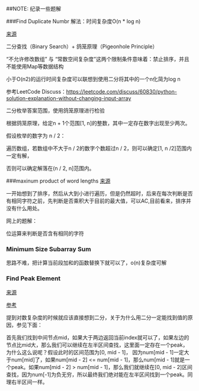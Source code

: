 ##NOTE:
纪录一些题解

###Find Duplicate Numbr
解法：时间复杂度O(n * log n)

[来源](https://leetcode.com/problems/find-the-duplicate-number/)


二分查找（Binary Search）+ 鸽笼原理（Pigeonhole Principle）

“不允许修改数组” 与 “常数空间复杂度”这两个限制条件意味着：禁止排序，并且不能使用Map等数据结构

小于O(n2)的运行时间复杂度可以联想到使用二分将其中的一个n化简为log n

参考LeetCode Discuss：https://leetcode.com/discuss/60830/python-solution-explanation-without-changing-input-array

二分枚举答案范围，使用鸽笼原理进行检验

根据鸽笼原理，给定n + 1个范围[1, n]的整数，其中一定存在数字出现至少两次。

假设枚举的数字为 n / 2：

遍历数组，若数组中不大于n / 2的数字个数超过n / 2，则可以确定[1, n /2]范围内一定有解，

否则可以确定解落在(n / 2, n]范围内。

###maxinum product of word lengths
[来源](https://leetcode.com/problems/maximum-product-of-word-lengths/)

一开始想到了排序，然后从大到小进行遍历，但是仍然超时，后来在每次判断是否有相同字符之前，先判断是否乘积大于目前的最大值，可以AC,目前看来，排序并没有什么用处。

网上的题解：

位运算来判断是否含有相同的字符

### Minimum Size Subarray Sum
思路不难，把计算当前段加和的函数替换下就可以了，o(n)复杂度可解

### Find Peak Element

[来源](https://leetcode.com/problems/find-peak-element/)

[参考](https://siddontang.gitbooks.io/leetcode-solution/content/array/find_peak_element.html)

提到对数复杂度的时候就应该直接想到二分，关于为什么用二分一定能找到值的原因，参见下面：

首先我们找到中间节点mid，如果大于两边返回当前index就可以了，如果左边的节点比mid大，那么我们可以继续在左半区间查找，这里面一定存在一个peak，为什么这么说呢？假设此时的区间范围为[0, mid - 1]， 因为num[mid - 1]一定大于num[mid]了，如果num[mid - 2] <= num[mid - 1]，那么num[mid - 1]就是一个peak。如果num[mid - 2] > num[mid - 1]，那么我们就继续在[0, mid - 2]区间查找，因为num[-1]为负无穷，所以最终我们绝对能在左半区间找到一个peak。同理右半区间一样。
